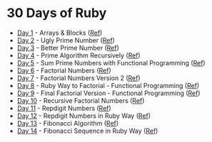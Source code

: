 # 30 Days of Ruby

* [Day 1](day-1) - Arrays & Blocks ([Ref](https://www.youtube.com/watch?v=1o95D7as27Q))
* [Day 2](day-2) - Ugly Prime Number ([Ref](https://www.youtube.com/watch?v=WT6aoeOsEwY))
* [Day 3](day-3) - Better Prime Number ([Ref](https://www.youtube.com/watch?v=Y3W64fXmfkw))
* [Day 4](day-4) - Prime Algorithm Recursively ([Ref](https://www.youtube.com/watch?v=cO9dNVzjz8c))
* [Day 5](day-5) - Sum Prime Numbers with Functional Programming ([Ref](https://www.youtube.com/watch?v=rB2kEIsGUFc))
* [Day 6](day-6) - Factorial Numbers ([Ref](https://www.youtube.com/watch?v=Ee1p3P-Yx_c))
* [Day 7](day-7) - Factorial Numbers Version 2 ([Ref](https://www.youtube.com/watch?v=rdo7G3FPdBw))
* [Day 8](day-8) - Ruby Way to Factorial - Functional Programming ([Ref](https://www.youtube.com/watch?v=ar_EvQggpjY))
* [Day 9](day-9) - Final Factorial Version - Functional Programming ([Ref](https://www.youtube.com/watch?v=szH91N0HZ_w))
* [Day 10](day-10) - Recursive Factorial Numbers ([Ref](https://www.youtube.com/watch?v=jQUlFVqyJxQ))
* [Day 11](day-11) - Repdigit Numbers ([Ref](https://www.youtube.com/watch?v=gv3Qddjp5IY))
* [Day 12](day-12) - Repdigit Numbers in Ruby Way ([Ref](https://www.youtube.com/watch?v=jhUmGRZikKI))
* [Day 13](day-13) - Fibonacci Algorithm ([Ref](https://www.youtube.com/watch?v=rccOdzwtOD0))
* [Day 14](day-14) - Fibonacci Sequence in Ruby Way ([Ref](https://www.youtube.com/watch?v=2zMUGAD6s6A))
